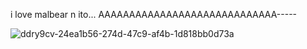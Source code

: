i love malbear n ito... AAAAAAAAAAAAAAAAAAAAAAAAAAAAA-----

![ddry9cv-24ea1b56-274d-47c9-af4b-1d818bb0d73a](https://github.com/nyancatenthusiast/nyanyan/assets/148823935/3e1dc651-ee59-46b0-9a90-ded48ff882be)

